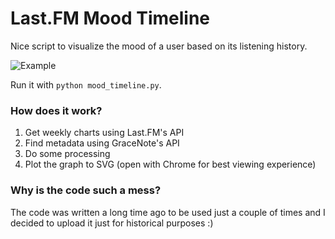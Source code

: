 # Last.FM Mood Timeline #

Nice script to visualize the mood of a user based on its listening history.

![Example](example.jpg)

Run it with `python mood_timeline.py`.

### How does it work? ###

  1. Get weekly charts using Last.FM's API
  2. Find metadata using GraceNote's API
  3. Do some processing
  4. Plot the graph to SVG (open with Chrome for best viewing experience)

### Why is the code such a mess? ###

The code was written a long time ago to be used just a couple of times and I decided to upload it just for historical purposes :)

